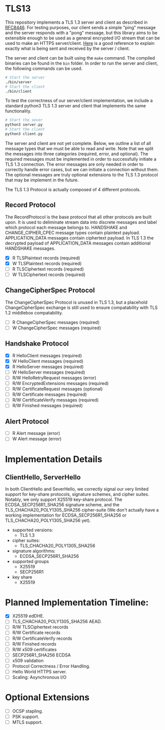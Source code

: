 # TLS13
This repository implements a TLS 1.3 server and client as described in
[RFC8446](https://datatracker.ietf.org/doc/html/rfc8446#section-4.2.6).
For testing purposes, our client sends a simple "ping" message and the
server responds with a "pong" message, but this library aims to be
extensible enough to be used as a general encrypted I/O stream that can
be used to make an HTTPS server/client. [Here](https://tls13.ulfheim.net)
is a good reference to explain exactly what is being sent and received
by the server / client.

The server and client can be built using the `make` command. The compiled
binaries can be found in the `bin` folder. In order to run the server
and client, the following commands can be used.
```bash
# Start the server
./bin/server
# Start the client
./bin/client
```

To test the correctness of our server/client implementation, we include a
standard python3 TLS 1.3 server and client that implements the same functionality.
```bash
# Start the sever
python3 server.py
# Start the client
python3 client.py
```

The server and client are not yet complete. Below, we outline a list
of all message types that we must be able to read and write. Note that
we split the messages into three categories (required, error, and optional).
The required messages must be implemented in order to successfully
initiate a TLS 1.3 connection. The error messages are only needed in order
to correctly handle error cases, but we can initiate a connection without them.
The optional messages are truly optional extensions to the TLS 1.3 protocol
that may be implement in the future.

The TLS 1.3 Protocol is actually composed of 4 different protocols.

## Record Protocol
The RecordProtocol is the base protocol that all other protocols are built
upon. It is used to deliminate stream data into discrete messages and label
which protocol each message belongs to. HANDSHAKE and CHANGE_CIPHER_CPEC message
types contain plaintext payload. APPLICATION_DATA messages contain ciphertext
payload. In TLS 1.3 the decrypted payload of APPLICATION_DATA messages contain
additional HANDSHAKE messages.
- [x] R TLSPlaintext records (required)
- [x] W TLSPlaintext records (required)
- [ ] R TLSCiphertext records (required)
- [ ] W TLSCiphertext records (required)

## ChangeCipherSpec Protocol
The ChangeCipherSpec Protocol is unused in TLS 1.3, but a placehold
ChangeCipherSpec exchange is still used to ensure compatability with
TLS 1.2 middlebox compatability.
- [ ] R ChangeCipherSpec messages (required)
- [ ] W ChangeCipherSpec messages (required)

## Handshake Protocol
- [x] R HelloClient messages (required)
- [x] W HelloClient messages (required)
- [x] R HelloServer messages (required)
- [ ] W HelloServer messages (required)
- [ ] R/W HelloRetryRequest messages (error)
- [ ] R/W EncryptedExtensions messages (required)
- [ ] R/W CertificateRequest messages (optional)
- [ ] R/W Certificate messages (required)
- [ ] R/W CertificateVerify messages (required)
- [ ] R/W Finished messages (required)

## Alert Protocol
- [ ] R Alert message (error)
- [ ] W Alert message (error)

# Implementation Details
## ClientHello, ServerHello
In both ClientHello and SeverHello, we correctly signal our very limited support
for key-share protocols, signature schemes, and cipher suites. Notably, we only
support X25519 key-share protocol. The ECDSA_SECP256R1_SHA256 signature scheme, and
the TLS_CHACHA20_POLY1305_SHA256 cipher-suite (We don't actually have a working
implementation for ECDSA_SECP256R1_SHA256 or TLS_CHACHA20_POLY1305_SHA256 yet). 

- supported versions:
    - TLS 1.3
- cipher suites:
    - TLS_CHACHA20_POLY1305_SHA256
- signature algorithms:
    - ECDSA_SECP256R1_SHA256
- supported groups
    - X25519
    - SECP256R1
- key share
    - X25519

# Planned Implementation Timeline:
- [x] X25519 edDHE.
- [ ] TLS_CHACHA20_POLY1305_SHA256 AEAD.
- [ ] R/W TLSCiphertext records
- [ ] R/W Certificate records
- [ ] R/W CertificateVerify records
- [ ] R/W Finished records
- [ ] R/W x509 certificates
- [ ] SECP256R1_SHA256 ECDSA
- [ ] x509 validation
- [ ] Protocol Correctness / Error Handling.
- [ ] Hello World HTTPS server.
- [ ] Scaling: Asynchronous I/O

# Optional Extensions
- [ ] OCSP stapling.
- [ ] PSK support.
- [ ] MTLS support.